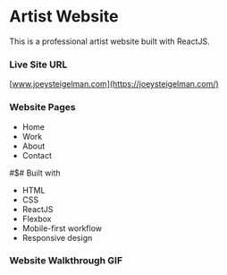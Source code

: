 # Artist Website

This is a professional artist website built with ReactJS. 

### Live Site URL
[www.joeysteigelman.com](https://joeysteigelman.com/)

### Website Pages
- Home
- Work
- About
- Contact

#$# Built with

- HTML
- CSS
- ReactJS
- Flexbox
- Mobile-first workflow
- Responsive design

### Website Walkthrough GIF

<!-- <img src="https://i.imgur.com/DPgLJYY.gif"> -->

